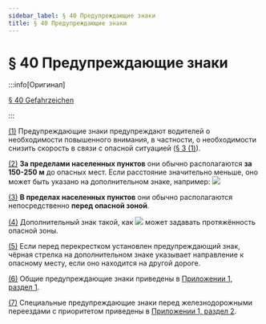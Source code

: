 ```yaml
---
sidebar_label: § 40 Предупреждающие знаки
title: § 40 Предупреждающие знаки
---
```


<VerifiedTranslationIcon />

# § 40 Предупреждающие знаки

:::info[Оригинал]

[§ 40 Gefahrzeichen](https://www.gesetze-im-internet.de/stvo_2013/__40.html)

:::


<span id="1">[(1)](#1)</span> Предупреждающие знаки предупреждают водителей о необходимости повышенного внимания, в частности,
о необходимости снизить скорость в связи с опасной ситуацией ([§ 3 (1)](/docs/general-traffic-rules/speed#1)).


<span id="2">[(2)](#2)</span> **За пределами населенных пунктов** они обычно располагаются **за 150-250 м** до опасных мест.
Если расстояние значительно меньше, оно может быть указано на дополнительном знаке, например:
<img src="/img/40/2.jpg" className="img-center" />

<span id="3">[(3)](#3)</span> **В пределах населенных пунктов** они обычно располагаются непосредственно **перед опасной зоной**.


<span id="4">[(4)](#4)</span> Дополнительный знак такой, как
<img src="/img/40/4.jpg" className="img-center" />
может задавать протяжённость опасной зоны.


<span id="5">[(5)](#5)</span> Если перед перекрестком установлен предупреждающий знак, чёрная стрелка на дополнительном знаке
указывает направление к опасному месту, если оно находится на другой дороге.


<span id="6">[(6)](#6)</span> Общие предупреждающие знаки приведены в [Приложении&nbsp;1, раздел&nbsp;1](/docs/appendix-1#1).


<span id="7">[(7)](#7)</span> Специальные предупреждающие знаки перед железнодорожными переездами с приоритетом приведены в
[Приложении&nbsp;1, раздел&nbsp;2](/docs/appendix-1#2).
